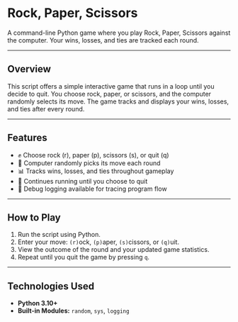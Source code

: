 # Rock, Paper, Scissors

A command-line Python game where you play Rock, Paper, Scissors against the computer. Your wins, losses, and ties are tracked each round.

---

## Overview

This script offers a simple interactive game that runs in a loop until you decide to quit. You choose rock, paper, or scissors, and the computer randomly selects its move. The game tracks and displays your wins, losses, and ties after every round.

---

## Features

- ✊ Choose rock (r), paper (p), scissors (s), or quit (q)
- 🤖 Computer randomly picks its move each round
- 📊 Tracks wins, losses, and ties throughout gameplay
- 🔄 Continues running until you choose to quit
- 🧪 Debug logging available for tracing program flow

---

## How to Play

1. Run the script using Python.
2. Enter your move: `(r)`ock, `(p)`aper, `(s)`cissors, or `(q)`uit.
3. View the outcome of the round and your updated game statistics.
4. Repeat until you quit the game by pressing `q`.

---

## Technologies Used

- **Python 3.10+**
- **Built-in Modules:** `random`, `sys`, `logging`

